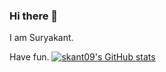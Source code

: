 ### Hi there 👋

I am Suryakant.

Have fun.
[![skant09's GitHub stats](https://github-readme-stats.vercel.app/api?username=skant09)](https://github.com/skant09/github-readme-stats)


<!--
**skant09/skant09** is a ✨ _special_ ✨ repository because its `README.md` (this file) appears on your GitHub profile.

Here are some ideas to get you started:

- 🔭 I’m currently working on ...
- 🌱 I’m currently learning ...
- 👯 I’m looking to collaborate on ...
- 🤔 I’m looking for help with ...
- 💬 Ask me about ...
- 📫 How to reach me: ...
- 😄 Pronouns: ...
- ⚡ Fun fact: ...
-->
